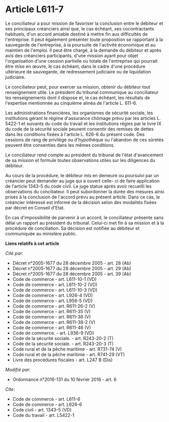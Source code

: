 # Article L611-7

Le conciliateur a pour mission de favoriser la conclusion entre le débiteur et ses principaux créanciers ainsi que, le cas
échéant, ses cocontractants habituels, d'un accord amiable destiné à mettre fin aux difficultés de l'entreprise. Il peut
également présenter toute proposition se rapportant à la sauvegarde de l'entreprise, à la poursuite de l'activité économique
et au maintien de l'emploi. Il peut être chargé, à la demande du débiteur et après avis des créanciers participants, d'une
mission ayant pour objet l'organisation d'une cession partielle ou totale de l'entreprise qui pourrait être mise en œuvre, le
cas échéant, dans le cadre d'une procédure ultérieure de sauvegarde, de redressement judiciaire ou de liquidation
judiciaire. 

Le conciliateur peut, pour exercer sa mission, obtenir du débiteur tout renseignement utile. Le président du tribunal
communique au conciliateur les renseignements dont il dispose et, le cas échéant, les résultats de l'expertise mentionnée au
cinquième alinéa de l'article L. 611-6. 

Les administrations financières, les organismes de sécurité sociale, les institutions gérant le régime d'assurance chômage
prévu par les articles L. 5422-1 et suivants du code du travail et les institutions régies par le livre IX du code de la
sécurité sociale peuvent consentir des remises de dettes dans les conditions fixées à l'article L. 626-6 du présent code. Des
cessions de rang de privilège ou d'hypothèque ou l'abandon de ces sûretés peuvent être consenties dans les mêmes conditions. 

Le conciliateur rend compte au président du tribunal de l'état d'avancement de sa mission et formule toutes observations
utiles sur les diligences du débiteur. 

Au cours de la procédure, le débiteur mis en demeure ou poursuivi par un créancier peut demander au juge qui a ouvert celle-
ci de faire application de l'article 1343-5 du code civil. Le juge statue après avoir recueilli les observations du
conciliateur. Il peut subordonner la durée des mesures ainsi prises à la conclusion de l'accord prévu au présent article.
Dans ce cas, le créancier intéressé est informé de la décision selon des modalités fixées par décret en Conseil d'Etat. 

En cas d'impossibilité de parvenir à un accord, le conciliateur présente sans délai un rapport au président du tribunal.
Celui-ci met fin à sa mission et à la procédure de conciliation. Sa décision est notifiée au débiteur et communiquée au
ministère public.

**Liens relatifs à cet article**

_Cité par_:

  - Décret n°2005-1677 du 28 décembre 2005 - art. 28 (Ab)
  - Décret n°2005-1677 du 28 décembre 2005 - art. 29 (Ab)
  - Décret n°2005-1677 du 28 décembre 2005 - art. 39 (Ab)
  - Code de commerce - art. L611-10-1 (VD)
  - Code de commerce - art. L611-10-2 (VD)
  - Code de commerce - art. L611-10-3 (VD)
  - Code de commerce - art. L926-4 (VD)
  - Code de commerce - art. L956-5 (VD)
  - Code de commerce - art. R611-26-2 (V)
  - Code de commerce - art. R611-35 (V)
  - Code de commerce - art. R611-36 (V)
  - Code de commerce - art. R611-38-2 (V)
  - Code de commerce - art. R611-46 (V)
  - Code de commerce. - art. L936-9 (VD)
  - Code de la sécurité sociale. - art. R243-20-2 (T)
  - Code de la sécurité sociale. - art. R243-20-3 (T)
  - Code rural et de la pêche maritime - art. R731-74 (V)
  - Code rural et de la pêche maritime - art. R741-29 (VT)
  - Livre des procédures fiscales - art. L247 B (Dis)

_Modifié par_:

  - Ordonnance n°2016-131 du 10 février 2016 - art. 6

_Cite_:

  - Code de commerce - art. L611-6
  - Code de commerce - art. L626-6
  - Code civil - art. 1343-5 (VD)
  - Code du travail - art. L5422-1
